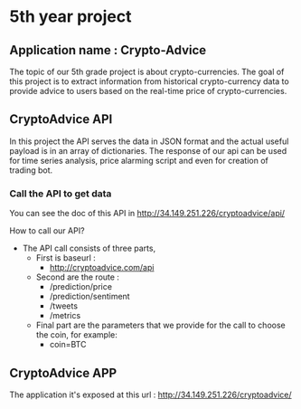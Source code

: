 # 5th year project
## Application name : Crypto-Advice 
The topic of our 5th grade project is about crypto-currencies. The goal of this project is to extract information from historical crypto-currency data to provide advice to users based on the real-time price of crypto-currencies.

## CryptoAdvice API
In this project the API serves the data in JSON format and the actual useful payload is in an array of dictionaries. 
The response of our api can be used for time series analysis, price alarming script and even for creation of trading bot.

### Call the API to get data
You can see the doc of this API in http://34.149.251.226/cryptoadvice/api/

How to call our API? 

* The API call consists of three parts,
    * First is baseurl :
        * http://cryptoadvice.com/api
    * Second are the route :
        * /prediction/price
        * /prediction/sentiment
        * /tweets
        * /metrics    
    * Final part are the parameters that we provide for the call to choose the coin, for example: 
        * coin=BTC

## CryptoAdvice APP

The application it's exposed at this url : http://34.149.251.226/cryptoadvice/ 